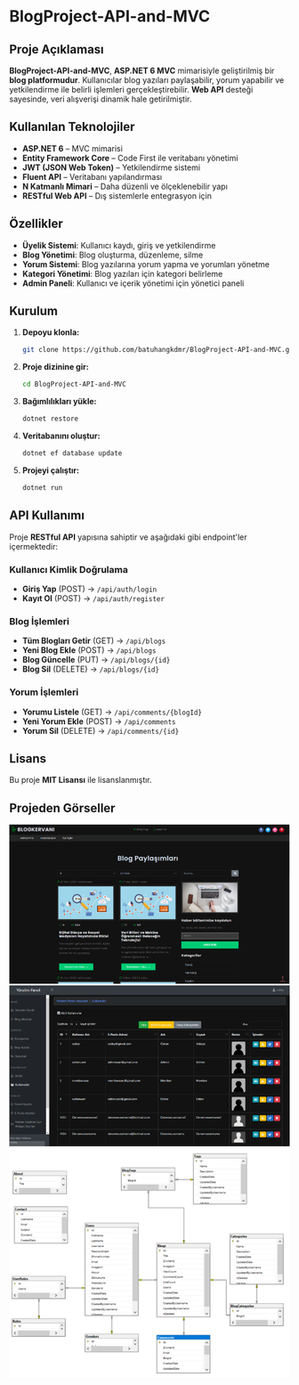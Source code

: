 # BlogProject-API-and-MVC

## Proje Açıklaması
**BlogProject-API-and-MVC**, **ASP.NET 6 MVC** mimarisiyle geliştirilmiş bir **blog platformudur**. Kullanıcılar blog yazıları paylaşabilir, yorum yapabilir ve yetkilendirme ile belirli işlemleri gerçekleştirebilir. **Web API** desteği sayesinde, veri alışverişi dinamik hale getirilmiştir.

## Kullanılan Teknolojiler
- **ASP.NET 6** – MVC mimarisi
- **Entity Framework Core** – Code First ile veritabanı yönetimi
- **JWT (JSON Web Token)** – Yetkilendirme sistemi
- **Fluent API** – Veritabanı yapılandırması
- **N Katmanlı Mimari** – Daha düzenli ve ölçeklenebilir yapı
- **RESTful Web API** – Dış sistemlerle entegrasyon için

## Özellikler
- **Üyelik Sistemi**: Kullanıcı kaydı, giriş ve yetkilendirme
- **Blog Yönetimi**: Blog oluşturma, düzenleme, silme
- **Yorum Sistemi**: Blog yazılarına yorum yapma ve yorumları yönetme
- **Kategori Yönetimi**: Blog yazıları için kategori belirleme
- **Admin Paneli**: Kullanıcı ve içerik yönetimi için yönetici paneli

## Kurulum
1. **Depoyu klonla:**
   ```sh
   git clone https://github.com/batuhangkdmr/BlogProject-API-and-MVC.git
   ```
2. **Proje dizinine gir:**
   ```sh
   cd BlogProject-API-and-MVC
   ```
3. **Bağımlılıkları yükle:**
   ```sh
   dotnet restore
   ```
4. **Veritabanını oluştur:**
   ```sh
   dotnet ef database update
   ```
5. **Projeyi çalıştır:**
   ```sh
   dotnet run
   ```

## API Kullanımı
Proje **RESTful API** yapısına sahiptir ve aşağıdaki gibi endpoint'ler içermektedir:

### Kullanıcı Kimlik Doğrulama
- **Giriş Yap** (POST) → `/api/auth/login`
- **Kayıt Ol** (POST) → `/api/auth/register`

### Blog İşlemleri
- **Tüm Blogları Getir** (GET) → `/api/blogs`
- **Yeni Blog Ekle** (POST) → `/api/blogs`
- **Blog Güncelle** (PUT) → `/api/blogs/{id}`
- **Blog Sil** (DELETE) → `/api/blogs/{id}`

### Yorum İşlemleri
- **Yorumu Listele** (GET) → `/api/comments/{blogId}`
- **Yeni Yorum Ekle** (POST) → `/api/comments`
- **Yorum Sil** (DELETE) → `/api/comments/{id}`

## Lisans
Bu proje **MIT Lisansı** ile lisanslanmıştır.



## Projeden Görseller
<img src="/BlogApp.WEB/wwwroot/img/projectImages/1.png" />
<img src="/BlogApp.WEB/wwwroot/img/projectImages/2.png" />
<img src="/BlogApp.WEB/wwwroot/img/projectImages/3.png" />
